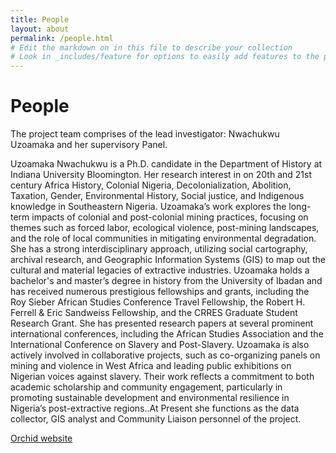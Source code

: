 ```yaml
---
title: People
layout: about
permalink: /people.html
# Edit the markdown on in this file to describe your collection
# Look in _includes/feature for options to easily add features to the page
---
```

# People
The project team comprises of the lead investigator: Nwachukwu Uzoamaka and her supervisory Panel. 

  Uzoamaka Nwachukwu is a Ph.D. candidate in the Department of History at Indiana University Bloomington. Her research interest in on 20th and 21st century Africa History, Colonial Nigeria, Decolonialization, Abolition, Taxation, Gender, Environmental History, Social justice, and Indigenous knowledge in Southeastern Nigeria. Uzoamaka’s work explores the long-term impacts of colonial and post-colonial mining practices, focusing on themes such as forced labor, ecological violence, post-mining landscapes, and the role of local communities in mitigating environmental degradation. She has a strong interdisciplinary approach, utilizing social cartography, archival research, and Geographic Information Systems (GIS) to map out the cultural and material legacies of extractive industries. Uzoamaka holds a bachelor's and master’s degree in history from the University of Ibadan and has received numerous prestigious fellowships and grants, including the Roy Sieber African Studies Conference Travel Fellowship, the Robert H. Ferrell & Eric Sandweiss Fellowship, and the CRRES Graduate Student Research Grant. She has presented research papers at several prominent international conferences, including the African Studies Association and the International Conference on Slavery and Post-Slavery. Uzoamaka is also actively involved in collaborative projects, such as co-organizing panels on mining and violence in West Africa and leading public exhibitions on Nigerian voices against slavery. Their work reflects a commitment to both academic scholarship and community engagement, particularly in promoting sustainable development and environmental resilience in Nigeria’s post-extractive regions..At Present she functions as the data collector, GIS analyst and Community Liaison personnel of the project.

[Orchid website](https://orcid.org/0009-0000-3899-0984)
